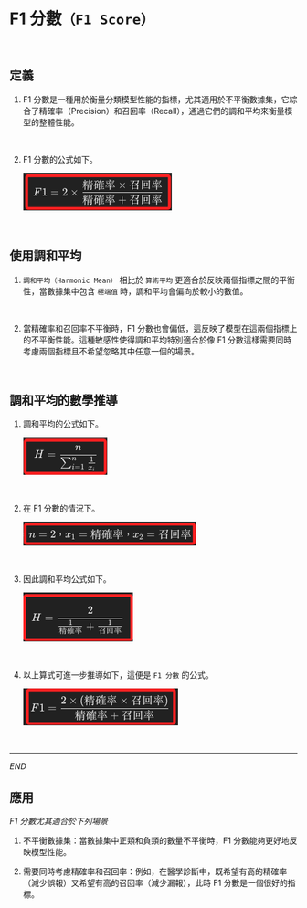 # F1 分數`（F1 Score）`

<br>

## 定義

1. F1 分數是一種用於衡量分類模型性能的指標，尤其適用於不平衡數據集，它綜合了精確率（Precision）和召回率（Recall），通過它們的調和平均來衡量模型的整體性能。

<br>

2. F1 分數的公式如下。

    ![](images/img_30.png)

<br>

## 使用調和平均

1. `調和平均（Harmonic Mean）` 相比於 `算術平均` 更適合於反映兩個指標之間的平衡性，當數據集中包含 `極端值` 時，調和平均會偏向於較小的數值。

<br>

2. 當精確率和召回率不平衡時，F1 分數也會偏低，這反映了模型在這兩個指標上的不平衡性能。這種敏感性使得調和平均特別適合於像 F1 分數這樣需要同時考慮兩個指標且不希望忽略其中任意一個的場景。

<br>

## 調和平均的數學推導

1. 調和平均的公式如下。

    ![](images/img_58.png)

<br>

2. 在 F1 分數的情況下。

    ![](images/img_61.png)

<br>

3. 因此調和平均公式如下。

    ![](images/img_59.png)

<br>

4. 以上算式可進一步推導如下，這便是 `F1 分數` 的公式。

    ![](images/img_60.png)

<br>

___

_END_

## 應用

_F1 分數尤其適合於下列場景_

1. 不平衡數據集：當數據集中正類和負類的數量不平衡時，F1 分數能夠更好地反映模型性能。

2. 需要同時考慮精確率和召回率：例如，在醫學診斷中，既希望有高的精確率（減少誤報）又希望有高的召回率（減少漏報），此時 F1 分數是一個很好的指標。

